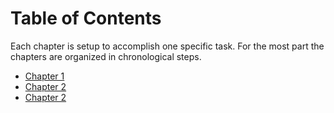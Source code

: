 # Table of Contents

Each chapter is setup to accomplish one specific task. For the most part the chapters are organized in chronological steps.

* [Chapter 1](section1/README.md)
* [Chapter 2](section2/README.md)
* [Chapter 2](section2/README.md)
